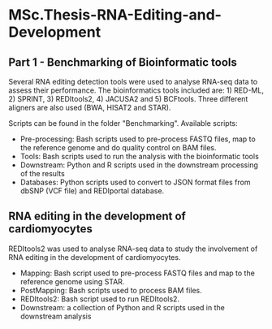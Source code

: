 # MSc.Thesis-RNA-Editing-and-Development

## Part 1 - Benchmarking of Bioinformatic tools
Several RNA editing detection tools were used to analyse RNA-seq data to assess their performance. The bioinformatics tools included are: 1) RED-ML, 2) SPRINT, 3) REDItools2, 4) JACUSA2 and 5) BCFtools. Three different aligners are also used (BWA, HISAT2 and STAR). 

Scripts can be found in the folder "Benchmarking". Available scripts:

- Pre-processing: Bash scripts used to pre-process FASTQ files, map to the reference genome and do quality control on BAM files.
- Tools: Bash scripts used to run the analysis with the bioinformatic tools
- Downstream: Python and R scripts used in the downstream processing of the results
- Databases: Python scripts used to convert to JSON format files from dbSNP (VCF file) and REDIportal database.


## RNA editing in the development of cardiomyocytes
REDItools2 was used to analyse RNA-seq data to study the involvement of RNA editing in the development of cardiomyocytes.

- Mapping: Bash script used to pre-process FASTQ files and map to the reference genome using STAR.
- PostMapping: Bash scripts used to process BAM files.
- REDItools2: Bash script used to run REDItools2.
- Downstream: a collection of Python and R scripts used in the downstream analysis





